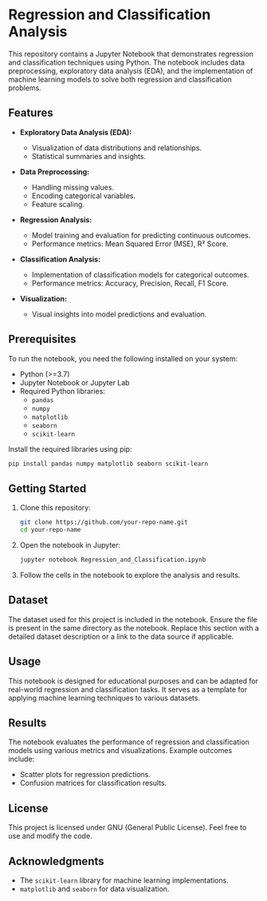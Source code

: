 # Regression and Classification Analysis

This repository contains a Jupyter Notebook that demonstrates regression and classification techniques using Python. The notebook includes data preprocessing, exploratory data analysis (EDA), and the implementation of machine learning models to solve both regression and classification problems.

## Features

- **Exploratory Data Analysis (EDA):**
  - Visualization of data distributions and relationships.
  - Statistical summaries and insights.

- **Data Preprocessing:**
  - Handling missing values.
  - Encoding categorical variables.
  - Feature scaling.

- **Regression Analysis:**
  - Model training and evaluation for predicting continuous outcomes.
  - Performance metrics: Mean Squared Error (MSE), R² Score.

- **Classification Analysis:**
  - Implementation of classification models for categorical outcomes.
  - Performance metrics: Accuracy, Precision, Recall, F1 Score.

- **Visualization:**
  - Visual insights into model predictions and evaluation.

## Prerequisites

To run the notebook, you need the following installed on your system:

- Python (>=3.7)
- Jupyter Notebook or Jupyter Lab
- Required Python libraries:
  - `pandas`
  - `numpy`
  - `matplotlib`
  - `seaborn`
  - `scikit-learn`

Install the required libraries using pip:

```bash
pip install pandas numpy matplotlib seaborn scikit-learn
```

## Getting Started

1. Clone this repository:
   ```bash
   git clone https://github.com/your-repo-name.git
   cd your-repo-name
   ```

2. Open the notebook in Jupyter:
   ```bash
   jupyter notebook Regression_and_Classification.ipynb
   ```

3. Follow the cells in the notebook to explore the analysis and results.

## Dataset

The dataset used for this project is included in the notebook. Ensure the file is present in the same directory as the notebook. Replace this section with a detailed dataset description or a link to the data source if applicable.

## Usage

This notebook is designed for educational purposes and can be adapted for real-world regression and classification tasks. It serves as a template for applying machine learning techniques to various datasets.

## Results

The notebook evaluates the performance of regression and classification models using various metrics and visualizations. Example outcomes include:

- Scatter plots for regression predictions.
- Confusion matrices for classification results.

## License

This project is licensed under GNU (General Public License). Feel free to use and modify the code.

## Acknowledgments

- The `scikit-learn` library for machine learning implementations.
- `matplotlib` and `seaborn` for data visualization.

